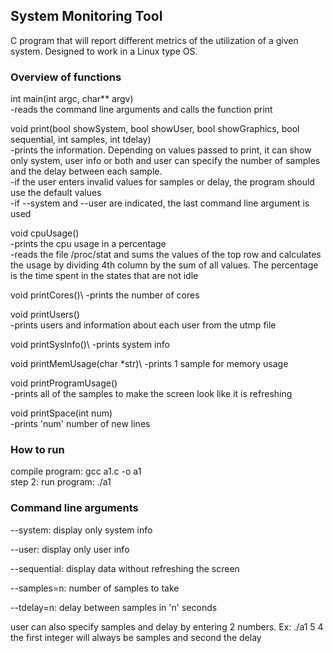 ## System Monitoring Tool

C program that will report different metrics of the utilization of a given system. Designed to work in a Linux type OS.

### Overview of functions

int main(int argc, char** argv)\
-reads the command line arguments and calls the function print


void print(bool showSystem, bool showUser, bool showGraphics, bool sequential, int samples, int tdelay)\
-prints the information. Depending on values passed to print, it can show only system, user info or both
and user can specify the number of samples and the delay between each sample.\
-if the user enters invalid values for samples or delay, the program should use the default values\
-if --system and --user are indicated, the last command line argument is used

void cpuUsage()\
-prints the cpu usage in a percentage\
-reads the file /proc/stat and sums the values of the top row and calculates the usage by dividing 4th column 
by the sum of all values. The percentage is the time spent in the states that are not idle

void printCores()\ 
-prints the number of cores 

void printUsers()\
-prints users and information about each user from the utmp file

void printSysInfo()\ 
-prints system info 

void printMemUsage(char *str)\ 
-prints 1 sample for memory usage

void printProgramUsage()\
-prints all of the samples to make the screen look like it is refreshing

void printSpace(int num)\
-prints 'num' number of new lines

### How to run 
compile program: gcc a1.c -o a1\
step 2: run program: ./a1

### Command line arguments
--system: display only system info

--user: display only user info

--sequential: display data without refreshing the screen

--samples=n: number of samples to take

--tdelay=n: delay between samples in 'n' seconds

user can also specify samples and delay by entering 2 numbers.
Ex: ./a1 5 4
the first integer will always be samples and second the delay